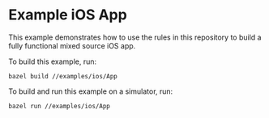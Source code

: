 # Example iOS App

This example demonstrates how to use the rules in this repository to build a
fully functional mixed source iOS app.

To build this example, run:

```
bazel build //examples/ios/App
```

To build and run this example on a simulator, run:

```
bazel run //examples/ios/App
```

